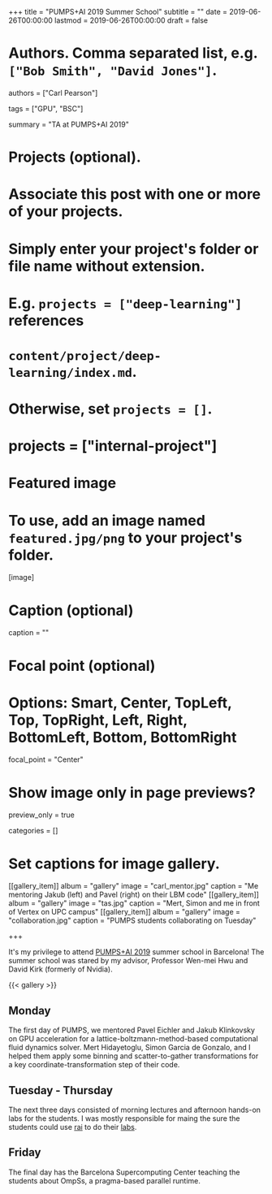 +++
title = "PUMPS+AI 2019 Summer School"
subtitle = ""
date = 2019-06-26T00:00:00
lastmod = 2019-06-26T00:00:00
draft = false

# Authors. Comma separated list, e.g. `["Bob Smith", "David Jones"]`.
authors = ["Carl Pearson"]

tags = ["GPU", "BSC"]

summary = "TA at PUMPS+AI 2019"

# Projects (optional).
#   Associate this post with one or more of your projects.
#   Simply enter your project's folder or file name without extension.
#   E.g. `projects = ["deep-learning"]` references 
#   `content/project/deep-learning/index.md`.
#   Otherwise, set `projects = []`.
# projects = ["internal-project"]

# Featured image
# To use, add an image named `featured.jpg/png` to your project's folder. 
[image]
  # Caption (optional)
  caption = ""

  # Focal point (optional)
  # Options: Smart, Center, TopLeft, Top, TopRight, Left, Right, BottomLeft, Bottom, BottomRight
  focal_point = "Center"

  # Show image only in page previews?
  preview_only = true


categories = []

# Set captions for image gallery.



[[gallery_item]]
album = "gallery"
image = "carl_mentor.jpg"
caption = "Me mentoring Jakub (left) and Pavel (right) on their LBM code"
[[gallery_item]]
album = "gallery"
image = "tas.jpg"
caption = "Mert, Simon and me in front of Vertex on UPC campus"
[[gallery_item]]
album = "gallery"
image = "collaboration.jpg"
caption = "PUMPS students collaborating on Tuesday"

+++

It's my privilege to attend [PUMPS+AI 2019](https://pumps.bsc.es/2019/front-page-content) summer school in Barcelona!
The summer school was stared by my advisor, Professor Wen-mei Hwu and David Kirk (formerly of Nvidia).

{{< gallery >}}

## Monday

The first day of PUMPS, we mentored Pavel Eichler and Jakub Klinkovsky on GPU acceleration for a lattice-boltzmann-method-based computational fluid dynamics solver.
Mert Hidayetoglu, Simon Garcia de Gonzalo, and I helped them apply some binning and scatter-to-gather transformations for a key coordinate-transformation step of their code.

## Tuesday - Thursday

The next three days consisted of morning lectures and afternoon hands-on labs for the students.
I was mostly responsible for maing the sure the students could use [rai](github.com/rai-project/rai) to do their [labs](github.com/illinois-impact/gpu-algorithms-labs).

## Friday

The final day has the Barcelona Supercomputing Center teaching the students about OmpSs, a pragma-based parallel runtime.

